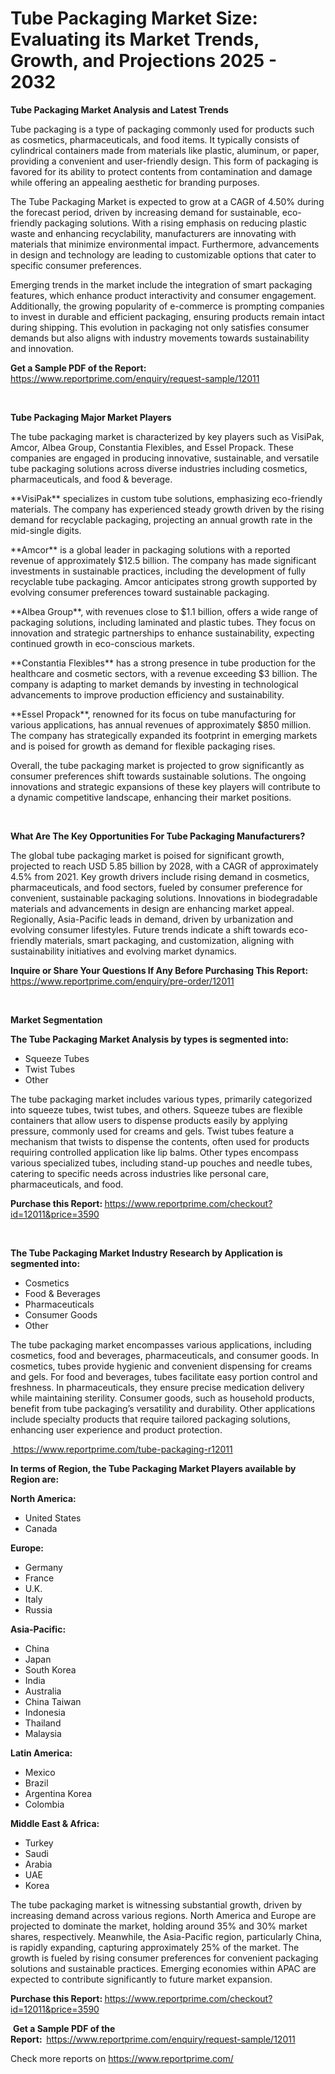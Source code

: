 <p><h1>Tube Packaging Market Size: Evaluating its Market Trends, Growth, and Projections 2025 - 2032</h1></p><p><strong>Tube Packaging Market Analysis and Latest Trends</strong></p>
<p><p>Tube packaging is a type of packaging commonly used for products such as cosmetics, pharmaceuticals, and food items. It typically consists of cylindrical containers made from materials like plastic, aluminum, or paper, providing a convenient and user-friendly design. This form of packaging is favored for its ability to protect contents from contamination and damage while offering an appealing aesthetic for branding purposes.</p><p>The Tube Packaging Market is expected to grow at a CAGR of 4.50% during the forecast period, driven by increasing demand for sustainable, eco-friendly packaging solutions. With a rising emphasis on reducing plastic waste and enhancing recyclability, manufacturers are innovating with materials that minimize environmental impact. Furthermore, advancements in design and technology are leading to customizable options that cater to specific consumer preferences.</p><p>Emerging trends in the market include the integration of smart packaging features, which enhance product interactivity and consumer engagement. Additionally, the growing popularity of e-commerce is prompting companies to invest in durable and efficient packaging, ensuring products remain intact during shipping. This evolution in packaging not only satisfies consumer demands but also aligns with industry movements towards sustainability and innovation.</p></p>
<p><strong>Get a Sample PDF of the Report:&nbsp;</strong> <a href="https://www.reportprime.com/enquiry/request-sample/12011?utm_campaign=3327&utm_medium=2&utm_source=Github&utm_content=ia&utm_term=17032025&utm_id=tube-packaging">https://www.reportprime.com/enquiry/request-sample/12011</a></p>
<p>&nbsp;</p>
<p><strong>Tube Packaging Major Market Players</strong></p>
<p><p>The tube packaging market is characterized by key players such as VisiPak, Amcor, Albea Group, Constantia Flexibles, and Essel Propack. These companies are engaged in producing innovative, sustainable, and versatile tube packaging solutions across diverse industries including cosmetics, pharmaceuticals, and food & beverage.</p><p>**VisiPak** specializes in custom tube solutions, emphasizing eco-friendly materials. The company has experienced steady growth driven by the rising demand for recyclable packaging, projecting an annual growth rate in the mid-single digits.</p><p>**Amcor** is a global leader in packaging solutions with a reported revenue of approximately $12.5 billion. The company has made significant investments in sustainable practices, including the development of fully recyclable tube packaging. Amcor anticipates strong growth supported by evolving consumer preferences toward sustainable packaging.</p><p>**Albea Group**, with revenues close to $1.1 billion, offers a wide range of packaging solutions, including laminated and plastic tubes. They focus on innovation and strategic partnerships to enhance sustainability, expecting continued growth in eco-conscious markets.</p><p>**Constantia Flexibles** has a strong presence in tube production for the healthcare and cosmetic sectors, with a revenue exceeding $3 billion. The company is adapting to market demands by investing in technological advancements to improve production efficiency and sustainability.</p><p>**Essel Propack**, renowned for its focus on tube manufacturing for various applications, has annual revenues of approximately $850 million. The company has strategically expanded its footprint in emerging markets and is poised for growth as demand for flexible packaging rises.</p><p>Overall, the tube packaging market is projected to grow significantly as consumer preferences shift towards sustainable solutions. The ongoing innovations and strategic expansions of these key players will contribute to a dynamic competitive landscape, enhancing their market positions.</p></p>
<p>&nbsp;</p>
<p><strong>What Are The Key Opportunities For Tube Packaging Manufacturers?</strong></p>
<p><p>The global tube packaging market is poised for significant growth, projected to reach USD 5.85 billion by 2028, with a CAGR of approximately 4.5% from 2021. Key growth drivers include rising demand in cosmetics, pharmaceuticals, and food sectors, fueled by consumer preference for convenient, sustainable packaging solutions. Innovations in biodegradable materials and advancements in design are enhancing market appeal. Regionally, Asia-Pacific leads in demand, driven by urbanization and evolving consumer lifestyles. Future trends indicate a shift towards eco-friendly materials, smart packaging, and customization, aligning with sustainability initiatives and evolving market dynamics.</p></p>
<p><strong>Inquire or Share Your Questions If Any Before Purchasing This Report:</strong> <a href="https://www.reportprime.com/enquiry/pre-order/12011?utm_campaign=3327&utm_medium=2&utm_source=Github&utm_content=ia&utm_term=17032025&utm_id=tube-packaging">https://www.reportprime.com/enquiry/pre-order/12011</a></p>
<p>&nbsp;</p>
<p><strong>Market Segmentation</strong></p>
<p><strong>The Tube Packaging Market Analysis by types is segmented into:</strong></p>
<p><ul><li>Squeeze Tubes</li><li>Twist Tubes</li><li>Other</li></ul></p>
<p><p>The tube packaging market includes various types, primarily categorized into squeeze tubes, twist tubes, and others. Squeeze tubes are flexible containers that allow users to dispense products easily by applying pressure, commonly used for creams and gels. Twist tubes feature a mechanism that twists to dispense the contents, often used for products requiring controlled application like lip balms. Other types encompass various specialized tubes, including stand-up pouches and needle tubes, catering to specific needs across industries like personal care, pharmaceuticals, and food.</p></p>
<p><strong>Purchase this Report:&nbsp;</strong><a href="https://www.reportprime.com/checkout?id=12011&price=3590&utm_campaign=3327&utm_medium=2&utm_source=Github&utm_content=ia&utm_term=17032025&utm_id=tube-packaging">https://www.reportprime.com/checkout?id=12011&price=3590</a></p>
<p>&nbsp;</p>
<p><strong>The Tube Packaging Market Industry Research by Application is segmented into:</strong></p>
<p><ul><li>Cosmetics</li><li>Food & Beverages</li><li>Pharmaceuticals</li><li>Consumer Goods</li><li>Other</li></ul></p>
<p><p>The tube packaging market encompasses various applications, including cosmetics, food and beverages, pharmaceuticals, and consumer goods. In cosmetics, tubes provide hygienic and convenient dispensing for creams and gels. For food and beverages, tubes facilitate easy portion control and freshness. In pharmaceuticals, they ensure precise medication delivery while maintaining sterility. Consumer goods, such as household products, benefit from tube packaging’s versatility and durability. Other applications include specialty products that require tailored packaging solutions, enhancing user experience and product protection.</p></p>
<p><a href="https://www.reportprime.com/tube-packaging-r12011?utm_campaign=3327&utm_medium=2&utm_source=Github&utm_content=ia&utm_term=17032025&utm_id=tube-packaging">&nbsp;https://www.reportprime.com/tube-packaging-r12011</a></p>
<p><strong>In terms of Region, the Tube Packaging Market Players available by Region are:</strong></p>
<p>
    <p> <strong> North America: </strong>
        <ul>
            <li>United States</li>
            <li>Canada</li>
        </ul>
        </p> 
    <p> <strong> Europe: </strong>
        <ul>
            <li>Germany</li>
            <li>France</li>
            <li>U.K.</li>
            <li>Italy</li>
            <li>Russia</li>
        </ul>
        </p> 
    <p> <strong> Asia-Pacific: </strong>
        <ul>
            <li>China</li>
            <li>Japan</li>
            <li>South Korea</li>
            <li>India</li>
            <li>Australia</li>
            <li>China Taiwan</li>
            <li>Indonesia</li>
            <li>Thailand</li>
            <li>Malaysia</li>
        </ul>
        </p> 
    <p> <strong> Latin America: </strong>
        <ul>
            <li>Mexico</li>
            <li>Brazil</li>
            <li>Argentina Korea</li>
            <li>Colombia</li>
        </ul>
        </p> 
    <p> <strong> Middle East & Africa: </strong>
        <ul>
            <li>Turkey</li>
            <li>Saudi</li>
            <li>Arabia</li>
            <li>UAE</li>
            <li>Korea</li>
        </ul>
    </p>
    </p>
<p><p>The tube packaging market is witnessing substantial growth, driven by increasing demand across various regions. North America and Europe are projected to dominate the market, holding around 35% and 30% market shares, respectively. Meanwhile, the Asia-Pacific region, particularly China, is rapidly expanding, capturing approximately 25% of the market. The growth is fueled by rising consumer preferences for convenient packaging solutions and sustainable practices. Emerging economies within APAC are expected to contribute significantly to future market expansion.</p></p>
<p><strong>Purchase this Report: </strong><a href="https://www.reportprime.com/checkout?id=12011&price=3590&utm_campaign=3327&utm_medium=2&utm_source=Github&utm_content=ia&utm_term=17032025&utm_id=tube-packaging">https://www.reportprime.com/checkout?id=12011&price=3590</a></p>
<p>&nbsp;<strong>Get a Sample PDF of the Report:&nbsp;&nbsp;</strong><a href="https://www.reportprime.com/enquiry/request-sample/12011?utm_campaign=3327&utm_medium=2&utm_source=Github&utm_content=ia&utm_term=17032025&utm_id=tube-packaging">https://www.reportprime.com/enquiry/request-sample/12011</a></p>
<p><strong></strong></p>
<p>Check more reports on <a href="https://www.reportprime.com/?utm_campaign=3327&utm_medium=2&utm_source=Github&utm_content=ia&utm_term=17032025&utm_id=tube-packaging">https://www.reportprime.com/</a></p>